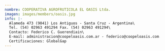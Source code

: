 ```yaml
---
nombre: COOPERATIVA AGROFRUTICOLA EL OASIS Ltda.
imagen: images/members/oasis.jpg
info: |-
  Alameda 473 (9041) Los Antiguos - Santa Cruz - Argentina\
  Tel. (54) 02963 491294 Fax. (54) 02963 491294\
  Contacto: Federico C. Guerendiain\
  E-mail: administracion@coopeloasis.com.ar - federico@coopeloasis.com.ar\
  Certificaciones: GlobalGap
---
```

